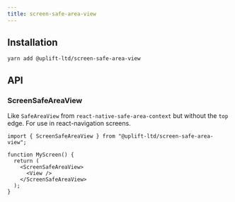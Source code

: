 ```yaml
---
title: screen-safe-area-view
---
```


## Installation

    yarn add @uplift-ltd/screen-safe-area-view

## API

### ScreenSafeAreaView

Like `SafeAreaView` from `react-native-safe-area-context` but without the `top` edge. For use in
react-navigation screens.

```tsx
import { ScreenSafeAreaView } from "@uplift-ltd/screen-safe-area-view";

function MyScreen() {
  return (
    <ScreenSafeAreaView>
      <View />
    </ScreenSafeAreaView>
  );
}
```
